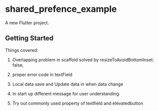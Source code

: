 # shared_prefence_example

A new Flutter project.

## Getting Started

Things covered:

1. Overlapping problem in scaffold solved by resizeToAvoidBottomInset: false,

2. proper error code in textField

3. Local data save and Update data in when data change

4. In start up different message for user understanding.

5. Try out commonly used property of textfield and elevatedbutton
